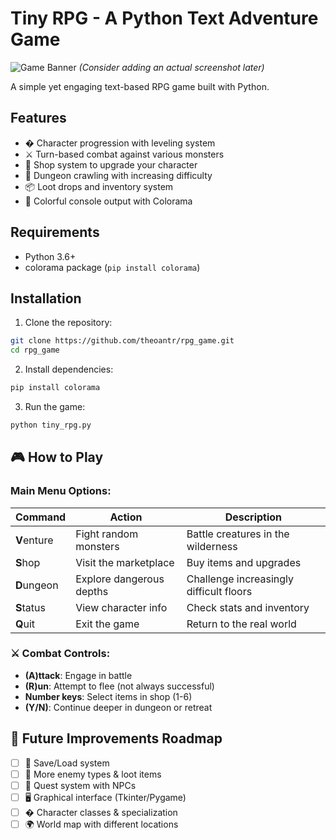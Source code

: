 # Tiny RPG - A Python Text Adventure Game

![Game Banner](https://via.placeholder.com/800x200?text=Tiny+RPG+Adventure) *(Consider adding an actual screenshot later)*

A simple yet engaging text-based RPG game built with Python.

## Features
- � Character progression with leveling system
- ⚔️ Turn-based combat against various monsters
- 🏦 Shop system to upgrade your character
- 🏰 Dungeon crawling with increasing difficulty
- 📦 Loot drops and inventory system
- 🎨 Colorful console output with Colorama

## Requirements
- Python 3.6+
- colorama package (`pip install colorama`)

## Installation
1. Clone the repository:
```bash
git clone https://github.com/theoantr/rpg_game.git
cd rpg_game
```
2. Install dependencies:
```bash
pip install colorama
```
3. Run the game:
```bash
python tiny_rpg.py
```

## 🎮 How to Play

### Main Menu Options:
| Command | Action | Description |
|---------|--------|-------------|
| **V**enture | Fight random monsters | Battle creatures in the wilderness |
| **S**hop | Visit the marketplace | Buy items and upgrades |
| **D**ungeon | Explore dangerous depths | Challenge increasingly difficult floors |
| **S**tatus | View character info | Check stats and inventory |
| **Q**uit | Exit the game | Return to the real world |

### ⚔️ Combat Controls:
- **(A)ttack**: Engage in battle
- **(R)un**: Attempt to flee (not always successful)
- **Number keys**: Select items in shop (1-6)
- **(Y/N)**: Continue deeper in dungeon or retreat

## 🔮 Future Improvements Roadmap
- [ ] 💾 Save/Load system
- [ ] 🧟 More enemy types & loot items
- [ ] 📜 Quest system with NPCs
- [ ] 🖥️ Graphical interface (Tkinter/Pygame)
- [ ] � Character classes & specialization
- [ ] 🌍 World map with different locations
